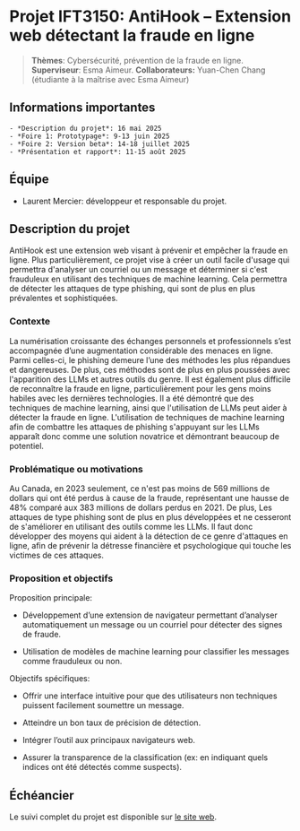 # Projet IFT3150: AntiHook – Extension web détectant la fraude en ligne

> **Thèmes**: Cybersécurité, prévention de la fraude en ligne.
> **Superviseur**: Esma Aimeur.
> **Collaborateurs:** Yuan-Chen Chang (étudiante à la maîtrise avec Esma Aimeur)

## Informations importantes

    - *Description du projet*: 16 mai 2025
    - *Foire 1: Prototypage*: 9-13 juin 2025
    - *Foire 2: Version beta*: 14-18 juillet 2025
    - *Présentation et rapport*: 11-15 août 2025

## Équipe

- Laurent Mercier: développeur et responsable du projet.

## Description du projet

AntiHook est une extension web visant à prévenir et empêcher la fraude en ligne. Plus particulièrement, ce projet vise à créer un outil facile d'usage qui permettra d'analyser un courriel ou un message et déterminer si c'est frauduleux en utilisant des techniques de machine learning. Cela permettra de détecter les attaques de type phishing, qui sont de plus en plus prévalentes et sophistiquées.

### Contexte

La numérisation croissante des échanges personnels et professionnels s’est accompagnée d’une augmentation considérable des menaces en ligne. Parmi celles-ci, le phishing demeure l’une des méthodes les plus répandues et dangereuses. De plus, ces méthodes sont de plus en plus poussées avec l'apparition des LLMs et autres outils du genre. Il est également plus difficile de reconnaître la fraude en ligne, particulièrement pour les gens moins habiles avec les dernières technologies. Il a été démontré que des techniques de machine learning, ainsi que l'utilisation de LLMs peut aider à détecter la fraude en ligne. L'utilisation de techniques de machine learning afin de combattre les attaques de phishing s'appuyant sur les LLMs apparaît donc comme une solution novatrice et démontrant beaucoup de potentiel.

### Problématique ou motivations

Au Canada, en 2023 seulement, ce n'est pas moins de 569 millions de dollars qui ont été perdus à cause de la fraude, représentant une hausse de 48% comparé aux 383 millions de dollars perdus en 2021. De plus, Les attaques de type phishing sont de plus en plus développées et ne cesseront de s'améliorer en utilisant des outils comme les LLMs. Il faut donc développer des moyens qui aident à la détection de ce genre d'attaques en ligne, afin de prévenir la détresse financière et psychologique qui touche les victimes de ces attaques.

### Proposition et objectifs

Proposition principale:

- Développement d’une extension de navigateur permettant d’analyser automatiquement un message ou un courriel pour détecter des signes de fraude.

- Utilisation de modèles de machine learning pour classifier les messages comme frauduleux ou non.

Objectifs spécifiques:

- Offrir une interface intuitive pour que des utilisateurs non techniques puissent facilement soumettre un message.

- Atteindre un bon taux de précision de détection.

- Intégrer l’outil aux principaux navigateurs web.

- Assurer la transparence de la classification (ex: en indiquant quels indices ont été détectés comme suspects).


## Échéancier

Le suivi complet du projet est disponible sur [le site web](https://laurent-mercier.github.io/IFT3150-site-web/).